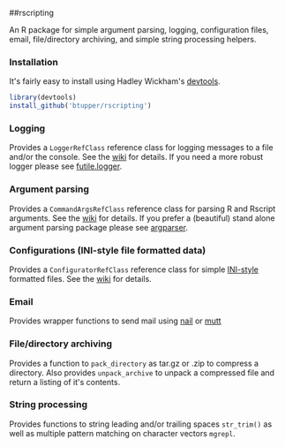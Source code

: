 ##rscripting
 
An R package for simple argument parsing, logging, configuration files, email, file/directory archiving, and simple string processing helpers.

### Installation

It's fairly easy to install using Hadley Wickham's [devtools](http://cran.r-project.org/web/packages/devtools/index.html).

```r
library(devtools)
install_github('btupper/rscripting')
```

### Logging

Provides a `LoggerRefClass` reference class for logging messages to a file and/or the console.  See the [wiki](https://github.com/btupper/rscripting/wiki/Logging) for details.  If you need a more robust logger please see [futile.logger](https://github.com/zatonovo/futile.logger).

### Argument parsing

Provides a `CommandArgsRefClass` reference class for parsing R and Rscript arguments. See the [wiki](https://github.com/btupper/rscripting/wiki/Argument-parsing) for details.  If you prefer a (beautiful) stand alone argument parsing package  please see [argparser](https://bitbucket.org/djhshih/argparser/overview).

### Configurations (INI-style file formatted data)

Provides a `ConfiguratorRefClass` reference class for simple [INI-style](https://en.wikipedia.org/wiki/INI_file) formatted files.  See the [wiki](https://github.com/btupper/rscripting/wiki/Configurations) for details.

### Email

Provides wrapper functions to send mail using [nail](http://nail.sourceforge.net/) or [mutt](http://www.mutt.org/)

### File/directory archiving

Provides a function to `pack_directory` as tar.gz or .zip to compress a directory.  Also provides `unpack_archive` to unpack a compressed file and return a listing of it's contents.

### String processing

Provides functions to string leading and/or trailing spaces `str_trim()` as well as multiple pattern matching on character vectors `mgrepl`.